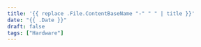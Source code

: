 ```yaml
---
title: '{{ replace .File.ContentBaseName "-" " " | title }}'
date: "{{ .Date }}"
draft: false
tags: ["Hardware"]
---
```

